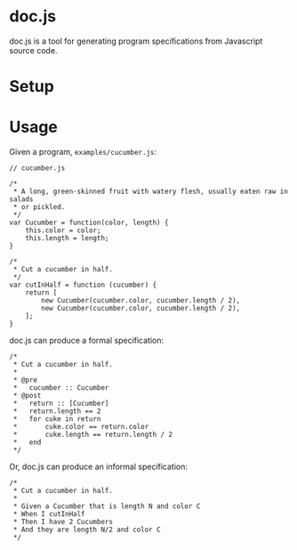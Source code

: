 
# doc.js

doc.js is a tool for generating program specifications from Javascript source code.

# Setup

# Usage

Given a program, `examples/cucumber.js`:

```
// cucumber.js

/*
 * A long, green-skinned fruit with watery flesh, usually eaten raw in salads
 * or pickled.
 */
var Cucumber = function(color, length) {
    this.color = color;
    this.length = length;
}

/*
 * Cut a cucumber in half.
 */
var cutInHalf = function (cucumber) {
    return [
        new Cucumber(cucumber.color, cucumber.length / 2),
        new Cucumber(cucumber.color, cucumber.length / 2),
    ];
}
```

doc.js can produce a formal specification:

```
/*
 * Cut a cucumber in half.
 *
 * @pre
 *   cucumber :: Cucumber
 * @post
 *   return :: [Cucumber]
 *   return.length == 2
 *   for cuke in return
 *       cuke.color == return.color
 *       cuke.length == return.length / 2
 *   end
 */
```

Or, doc.js can produce an informal specification:

```
/*
 * Cut a cucumber in half.
 *
 * Given a Cucumber that is length N and color C
 * When I cutInHalf
 * Then I have 2 Cucumbers
 * And they are length N/2 and color C
 */
```
